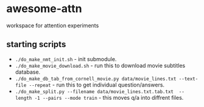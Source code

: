 # awesome-attn
workspace for attention experiments

## starting scripts

* `./do_make_nmt_init.sh` - init submodule.
* `./do_make_movie_download.sh` - run this to download movie subtitles database.
* `./do_make_db_tab_from_cornell_movie.py data/movie_lines.txt --text-file --repeat` - run this to get individual question/answers.
* `./do_make_split.py --filename data/movie_lines.txt.tab.txt  --length -1 --pairs --mode train` - this moves q/a into diffrent files. 
